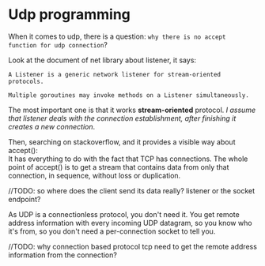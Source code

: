 # Udp programming
When it comes to udp, there is a question: `why there is no accept function for udp connection`?

Look at the document of net library about listener, it says:
```text
A Listener is a generic network listener for stream-oriented protocols.

Multiple goroutines may invoke methods on a Listener simultaneously.
```
The most important one is that it works **stream-oriented** protocol. 
*I assume that listener deals with the connection establishment, after finishing it creates a new connection*.

Then, searching on stackoverflow, and it provides a visible way about accept():  
It has everything to do with the fact that TCP has connections. The whole point of accept() is to 
get a stream that contains data from only that connection, in sequence, without loss or duplication. 

//TODO: so where does the client send its data really? listener or the socket endpoint?

As UDP is a connectionless protocol, you don't need it. You get remote address information with every incoming UDP 
datagram, so you know who it's from, so you don't need a per-connection socket to tell you. 

//TODO: why connection based protocol tcp need to get the remote address information from the connection?
